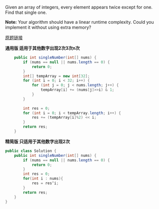Given an array of integers, every element appears twice except for one. Find that single one.

**Note:**
Your algorithm should have a linear runtime complexity. Could you implement it without using extra memory?

[原题链接](https://leetcode.com/problems/single-number/tabs/description)


**通用版 适用于其他数字出现2次3次n次**
```java
	public int singleNumber(int[] nums) {
		if (nums == null || nums.length == 0) {
			return 0;
		}
        int[] tempArray = new int[32];
        for (int i = 0; i < 32; i++) {
			for (int j = 0; j < nums.length; j++) {
				tempArray[i] += (nums[j]>>i) & 1;
			}
		}
        
        int res = 0;
        for (int i = 0; i < tempArray.length; i++) {
			res += (tempArray[i]%2) << i;
		}
        return res;
    }
```
**精简版 只适用于其他数字出现2次**
```java
public class Solution {
    public int singleNumber(int[] nums) {
        if (nums == null || nums.length == 0) {
			return 0;
		}
        int res = 0;
        for(int i : nums){
        	res = res^i;
        }
        return res;
    }
}
```
